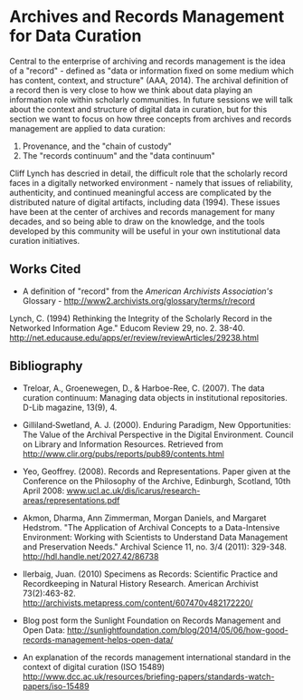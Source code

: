 # Archives and Records Management for Data Curation

Central to the enterprise of archiving and records management is the idea of a "record" - defined as "data or information fixed on some medium which has content, context, and structure" (AAA, 2014). The archival definition of a record then is very close to how we think about data playing an information role within scholarly communities. In future sessions we will talk about the context and structure of digital data in curation, but for this section we want to focus on how three concepts from archives and records management are applied to data curation: 

1. Provenance, and the "chain of custody" 
2. The "records continuum" and the "data continuum"

Cliff Lynch has descried in detail, the difficult role that the scholarly record faces in a digitally networked environment - namely that issues of reliability, authenticity, and continued meaningful access are complicated by the distributed nature of digital artifacts, including data (1994). These issues have been at the center of archives and records management for many decades, and so being able to draw on the knowledge, and the tools developed by this community will be useful in your own institutional data curation initiatives.  
 
## Works Cited

- A definition of "record" from the _American Archivists Association's_ Glossary - http://www2.archivists.org/glossary/terms/r/record 

Lynch, C.  (1994) Rethinking the Integrity of the Scholarly Record in the Networked Information Age." Educom Review 29, no. 2.  38-40. http://net.educause.edu/apps/er/review/reviewArticles/29238.html


## Bibliography

- Treloar, A., Groenewegen, D., & Harboe-Ree, C. (2007). The data curation continuum: Managing data objects in institutional repositories. D-Lib magazine, 13(9), 4.

- Gilliland‐Swetland, A. J. (2000). Enduring Paradigm, New Opportunities: The Value of the Archival Perspective in the Digital Environment. Council on Library and Information Resources. Retrieved from http://www.clir.org/pubs/reports/pub89/contents.html

- Yeo, Geoffrey. (2008). Records and Representations. Paper given at the Conference on the Philosophy of the Archive, Edinburgh, Scotland, 10th April 2008: www.ucl.ac.uk/dis/icarus/research-areas/representations.pdf

- Akmon, Dharma, Ann Zimmerman, Morgan Daniels, and Margaret Hedstrom. "The Application of Archival Concepts to a Data-Intensive Environment: Working with Scientists to Understand Data Management and Preservation Needs." Archival Science 11, no. 3/4 (2011): 329-348. http://hdl.handle.net/2027.42/86738

- Ilerbaig, Juan. (2010) Specimens as Records: Scientific Practice and Recordkeeping in Natural History Research. American Archivist 73(2):463-82. http://archivists.metapress.com/content/607470v482172220/

- Blog post form the Sunlight Foundation on Records Management and Open Data: http://sunlightfoundation.com/blog/2014/05/06/how-good-records-management-helps-open-data/

- An explanation of the records management international standard in the context of digital curation (ISO 15489) http://www.dcc.ac.uk/resources/briefing-papers/standards-watch-papers/iso-15489
